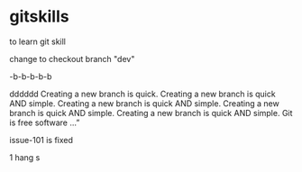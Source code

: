 # gitskills
to learn git skill

change to checkout branch "dev"

-b-b-b-b-b



dddddd
Creating a new branch is quick.
Creating a new branch is quick AND simple.
Creating a new branch is quick AND simple.
Creating a new branch is quick AND simple.
Creating a new branch is quick AND simple.
Git is free software ...”

issue-101 is fixed

1 hang s
